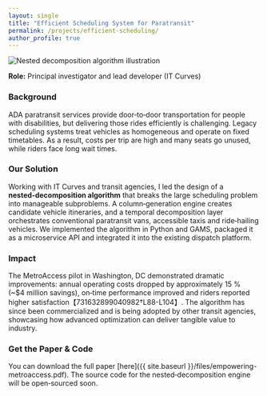 ```yaml
---
layout: single
title: "Efficient Scheduling System for Paratransit"
permalink: /projects/efficient-scheduling/
author_profile: true
---
```


<p><img src="{{ site.baseurl }}/assets/img/empowering-metroaccess.png" alt="Nested decomposition algorithm illustration" style="max-width:100%; height:auto;" /></p>

**Role:** Principal investigator and lead developer (IT Curves)

### Background

ADA paratransit services provide door‑to‑door transportation for people with disabilities, but delivering those rides efficiently is challenging.  Legacy scheduling systems treat vehicles as homogeneous and operate on fixed timetables.  As a result, costs per trip are high and many seats go unused, while riders face long wait times.

### Our Solution

Working with IT Curves and transit agencies, I led the design of a **nested‑decomposition algorithm** that breaks the large scheduling problem into manageable subproblems.  A column‑generation engine creates candidate vehicle itineraries, and a temporal decomposition layer orchestrates conventional paratransit vans, accessible taxis and ride‑hailing vehicles.  We implemented the algorithm in Python and GAMS, packaged it as a microservice API and integrated it into the existing dispatch platform.

### Impact

The MetroAccess pilot in Washington, DC demonstrated dramatic improvements: annual operating costs dropped by approximately 15 % (~\$4 million savings), on‑time performance improved and riders reported higher satisfaction【731632899040982†L88-L104】.  The algorithm has since been commercialized and is being adopted by other transit agencies, showcasing how advanced optimization can deliver tangible value to industry.

### Get the Paper & Code

You can download the full paper [here]({{ site.baseurl }}/files/empowering-metroaccess.pdf).  The source code for the nested‑decomposition engine will be open‑sourced soon.